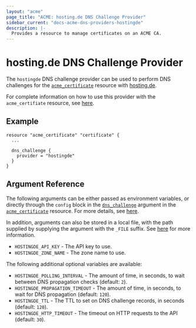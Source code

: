 ```yaml
---
layout: "acme"
page_title: "ACME: hosting.de DNS Challenge Provider"
sidebar_current: "docs-acme-dns-providers-hostingde"
description: |-
  Provides a resource to manage certificates on an ACME CA.
---
```


# hosting.de DNS Challenge Provider

The `hostingde` DNS challenge provider can be used to perform DNS challenges for
the [`acme_certificate`][resource-acme-certificate] resource with
[hosting.de][provider-service-page].

[resource-acme-certificate]: /docs/providers/acme/r/certificate.html
[provider-service-page]: https://www.hosting.de

For complete information on how to use this provider with the `acme_certifiate`
resource, see [here][resource-acme-certificate-dns-challenges].

[resource-acme-certificate-dns-challenges]: /docs/providers/acme/r/certificate.html#using-dns-challenges

## Example

```hcl
resource "acme_certificate" "certificate" {
  ...

  dns_challenge {
    provider = "hostingde"
  }
}
```

## Argument Reference

The following arguments can be either passed as environment variables, or
directly through the `config` block in the
[`dns_challenge`][resource-acme-certificate-dns-challenge-arg] argument in the
[`acme_certificate`][resource-acme-certificate] resource. For more details, see
[here][resource-acme-certificate-dns-challenges].

[resource-acme-certificate-dns-challenge-arg]: /docs/providers/acme/r/certificate.html#dns_challenge

In addition, arguments can also be stored in a local file, with the path
supplied by supplying the argument with the `_FILE` suffix. See
[here][acme-certificate-file-arg-example] for more information.

[acme-certificate-file-arg-example]: /docs/providers/acme/r/certificate.html#using-variable-files-for-provider-arguments

* `HOSTINGDE_API_KEY` - The API key to use.
* `HOSTINGDE_ZONE_NAME` - The zone name to use.

The following additional optional variables are available:

* `HOSTINGDE_POLLING_INTERVAL` - The amount of time, in seconds, to wait between
  DNS propagation checks (default: `2`).
* `HOSTINGDE_PROPAGATION_TIMEOUT` - The amount of time, in seconds, to wait for DNS
  propagation (default: `120`).
* `HOSTINGDE_TTL` - The TTL to set on DNS challenge records, in seconds (default:
  `120`).
* `HOSTINGDE_HTTP_TIMEOUT` - The timeout on HTTP requests to the API (default:
  `30`).
